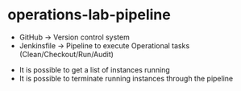 # operations-lab-pipeline

- GitHub -> Version control system
- Jenkinsfile -> Pipeline to execute Operational tasks (Clean/Checkout/Run/Audit)

* It is possible to get a list of instances running
* It is possible to terminate running instances through the pipeline
